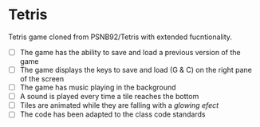 # Tetris
Tetris game cloned from PSNB92/Tetris with extended fucntionality.

- [ ] The game has the ability to save and load a previous version of the game
- [ ] The game displays the keys to save and load (G & C) on the right pane of the screen
- [ ] The game has music playing in the background
- [ ] A sound is played every time a tile reaches the bottom
- [ ] Tiles are animated while they are falling with a *glowing efect*
- [ ] The code has been adapted to the class code standards
